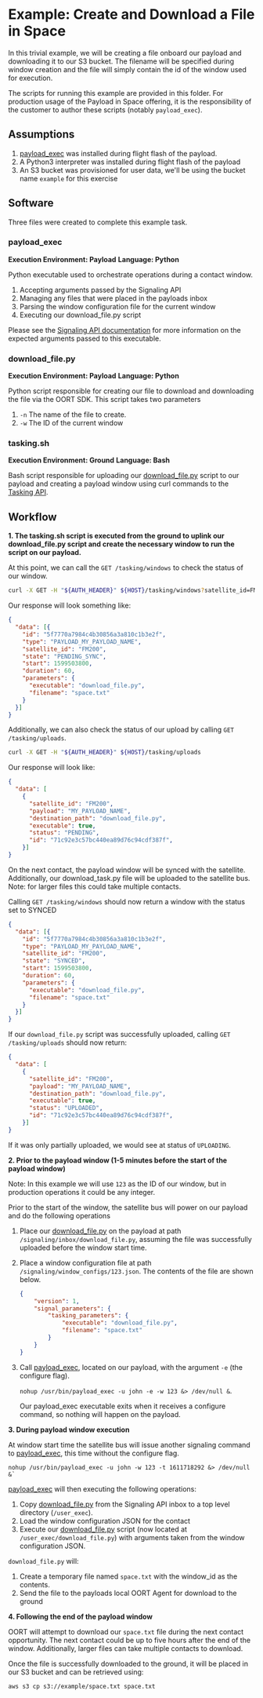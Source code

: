 # Example: Create and Download a File in Space

In this trivial example, we will be creating a file onboard our payload and downloading it to our S3 bucket.
The filename will be specified during window creation and the file will simply contain the id of the window used for
execution.

The scripts for running this example are provided in this folder.  For production usage of the Payload in Space offering,
it is the responsibility of the customer to author these scripts (notably `payload_exec`).

## Assumptions

1. [payload_exec](./payload_exec) was installed during flight flash of the payload.
1. A Python3 interpreter was installed during flight flash of the payload
1. An S3 bucket was provisioned for user data, we'll be using the bucket name `example` for this exercise

## Software

Three files were created to complete this example task.

### payload_exec

**Execution Environment: Payload**
**Language: Python**

Python executable used to orchestrate operations during a contact window.

1. Accepting arguments passed by the Signaling API
1. Managing any files that were placed in the payloads inbox
1. Parsing the window configuration file for the current window
1. Executing our download_file.py script

Please see the [Signaling API documentation](https://developers.spire.com/payload-signaling-api-docs/) 
for more information on the expected arguments passed to this executable.

### download_file.py

**Execution Environment: Payload**
**Language: Python**

Python script responsible for creating our file to download and downloading the file via the OORT SDK.
This script takes two parameters

1. `-n` The name of the file to create.
1. `-w` The ID of the current window


### tasking.sh

**Execution Environment: Ground**
**Language: Bash**

Bash script responsible for uploading our [download_file.py](./download_file.py) script to our payload and creating a payload 
window using curl commands to the [Tasking API](https://developers.spire.com/tasking-api-docs/).

## Workflow

**1. The tasking.sh script is executed from the ground to uplink our download_file.py script and create the necessary 
window to run the script on our payload.**

At this point, we can call the `GET /tasking/windows` to check the status of our window.

```bash
curl -X GET -H "${AUTH_HEADER}" ${HOST}/tasking/windows?satellite_id=FM200
```

Our response will look something like:

```json
{
  "data": [{
    "id": "5f7770a7984c4b30856a3a810c1b3e2f",
    "type": "PAYLOAD_MY_PAYLOAD_NAME",
    "satellite_id": "FM200",
    "state": "PENDING_SYNC",
    "start": 1599503800,
    "duration": 60,
    "parameters": {
      "executable": "download_file.py",
      "filename": "space.txt"
    }
  }]
}
```

Additionally, we can also check the status of our upload by calling `GET /tasking/uploads`.

```bash
curl -X GET -H "${AUTH_HEADER}" ${HOST}/tasking/uploads
```

Our response will look like:

```json
{
  "data": [
    {
      "satellite_id": "FM200",
      "payload": "MY_PAYLOAD_NAME",
      "destination_path": "download_file.py",
      "executable": true,
      "status": "PENDING",
      "id": "71c92e3c57bc440ea89d76c94cdf387f",
    }]
}
```

On the next contact, the payload window will be synced with the satellite.  Additionally, our 
download_task.py file will be uploaded to the satellite bus.  Note: for larger files this could take multiple contacts.

Calling `GET /tasking/windows` should now return a window with the status set to SYNCED

```json
{
  "data": [{
    "id": "5f7770a7984c4b30856a3a810c1b3e2f",
    "type": "PAYLOAD_MY_PAYLOAD_NAME",
    "satellite_id": "FM200",
    "state": "SYNCED",
    "start": 1599503800,
    "duration": 60,
    "parameters": {
      "executable": "download_file.py",
      "filename": "space.txt"
    }
  }]
}
```

If our `download_file.py` script was successfully uploaded, calling `GET /tasking/uploads` should now return:

```json
{
  "data": [
    {
      "satellite_id": "FM200",
      "payload": "MY_PAYLOAD_NAME",
      "destination_path": "download_file.py",
      "executable": true,
      "status": "UPLOADED",
      "id": "71c92e3c57bc440ea89d76c94cdf387f",
    }]
}
```

If it was only partially uploaded, we would see at status of `UPLOADING`.

**2. Prior to the payload window (1-5 minutes before the start of the payload window)**

Note: In this example we will use `123` as the ID of our window, but in production operations it could be any integer.

Prior to the start of the window, the satellite bus will power on our payload and do the following operations

1. Place our [download_file.py](./download_file.py) on the payload at path `/signaling/inbox/download_file.py`, assuming the file
was successfully uploaded before the window start time.

1. Place a window configuration file at path `/signaling/window_configs/123.json`.  The contents of the file are shown below.

    ```json
    {
        "version": 1,
        "signal_parameters": {
            "tasking_parameters": {
                "executable": "download_file.py",
                "filename": "space.txt"
            }
        }
    }
    ```

1. Call [payload_exec](./payload_exec), located on our payload, with the argument `-e` (the configure flag). 

   `nohup /usr/bin/payload_exec -u john -e -w 123 &> /dev/null &`.

   Our payload_exec executable exits when it receives a configure command, so nothing will happen on the payload.

**3. During payload window execution**

At window start time the satellite bus will issue another signaling command to [payload_exec](./payload_exec), 
this time without the configure flag.

```
nohup /usr/bin/payload_exec -u john -w 123 -t 1611718292 &> /dev/null &`
```

[payload_exec](./payload_exec) will then executing the following operations:

1. Copy [download_file.py](./download_file.py) from the Signaling API inbox to a top level directory (`/user_exec`).
1. Load the window configuration JSON for the contact
1. Execute our [download_file.py](./download_file.py) script (now located at `/user_exec/download_file.py`) 
with arguments taken from the window configuration JSON.

`download_file.py` will:

1. Create a temporary file named `space.txt` with the window_id as the contents.
1. Send the file to the payloads local OORT Agent for download to the ground

**4. Following the end of the payload window**

OORT will attempt to download our `space.txt` file during the next contact opportunity.  The next contact could be up to five hours
after the end of the window.  Additionally, larger files can take multiple contacts to download.

Once the file is successfully downloaded to the ground, it will be placed in our S3 bucket and can be retrieved using:

`aws s3 cp s3://example/space.txt space.txt`
